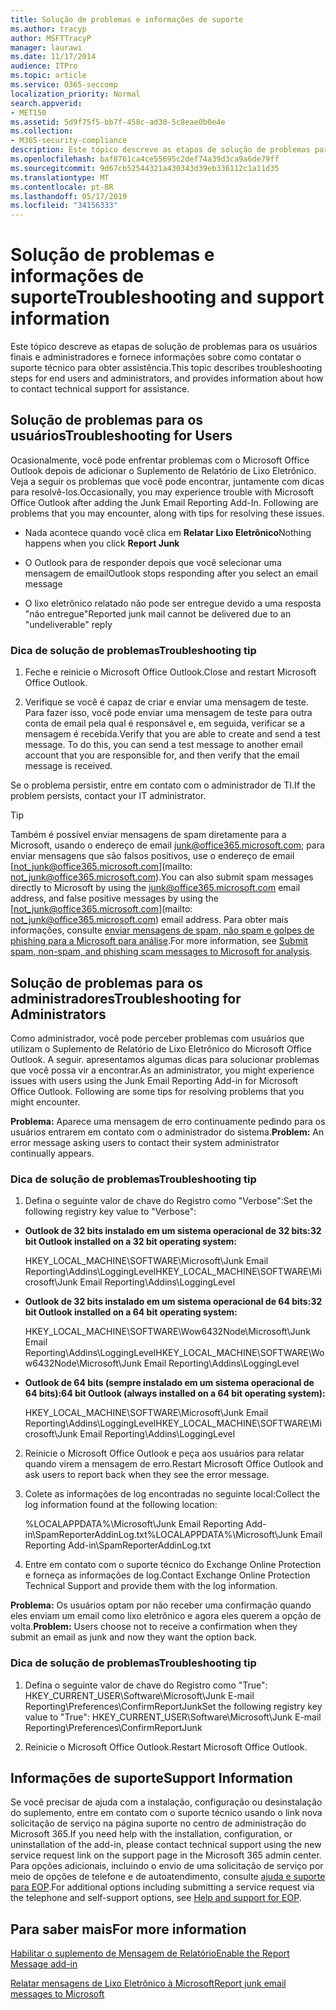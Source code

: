 ```yaml
---
title: Solução de problemas e informações de suporte
ms.author: tracyp
author: MSFTTracyP
manager: laurawi
ms.date: 11/17/2014
audience: ITPro
ms.topic: article
ms.service: O365-seccomp
localization_priority: Normal
search.appverid:
- MET150
ms.assetid: 5d9f75f5-bb7f-458c-ad30-5c8eae0b0e4e
ms.collection:
- M365-security-compliance
description: Este tópico descreve as etapas de solução de problemas para os usuários finais e administradores e fornece informações sobre como contatar o suporte técnico para obter assistência.
ms.openlocfilehash: baf8761ca4ce55695c2def74a39d3ca9a6de79ff
ms.sourcegitcommit: 9d67cb52544321a430343d39eb336112c1a11d35
ms.translationtype: MT
ms.contentlocale: pt-BR
ms.lasthandoff: 05/17/2019
ms.locfileid: "34156333"
---
```

# <a name="troubleshooting-and-support-information"></a><span data-ttu-id="49afc-103">Solução de problemas e informações de suporte</span><span class="sxs-lookup"><span data-stu-id="49afc-103">Troubleshooting and support information</span></span>

<span data-ttu-id="49afc-104">Este tópico descreve as etapas de solução de problemas para os usuários finais e administradores e fornece informações sobre como contatar o suporte técnico para obter assistência.</span><span class="sxs-lookup"><span data-stu-id="49afc-104">This topic describes troubleshooting steps for end users and administrators, and provides information about how to contact technical support for assistance.</span></span>
  
## <a name="troubleshooting-for-users"></a><span data-ttu-id="49afc-105">Solução de problemas para os usuários</span><span class="sxs-lookup"><span data-stu-id="49afc-105">Troubleshooting for Users</span></span>

<span data-ttu-id="49afc-p101">Ocasionalmente, você pode enfrentar problemas com o Microsoft Office Outlook depois de adicionar o Suplemento de Relatório de Lixo Eletrônico. Veja a seguir os problemas que você pode encontrar, juntamente com dicas para resolvê-los.</span><span class="sxs-lookup"><span data-stu-id="49afc-p101">Occasionally, you may experience trouble with Microsoft Office Outlook after adding the Junk Email Reporting Add-In. Following are problems that you may encounter, along with tips for resolving these issues.</span></span> 
  
- <span data-ttu-id="49afc-108">Nada acontece quando você clica em **Relatar Lixo Eletrônico**</span><span class="sxs-lookup"><span data-stu-id="49afc-108">Nothing happens when you click **Report Junk**</span></span>
    
- <span data-ttu-id="49afc-109">O Outlook para de responder depois que você selecionar uma mensagem de email</span><span class="sxs-lookup"><span data-stu-id="49afc-109">Outlook stops responding after you select an email message</span></span>
    
- <span data-ttu-id="49afc-110">O lixo eletrônico relatado não pode ser entregue devido a uma resposta "não entregue"</span><span class="sxs-lookup"><span data-stu-id="49afc-110">Reported junk mail cannot be delivered due to an "undeliverable" reply</span></span>
    
### <a name="troubleshooting-tip"></a><span data-ttu-id="49afc-111">Dica de solução de problemas</span><span class="sxs-lookup"><span data-stu-id="49afc-111">Troubleshooting tip</span></span>

1. <span data-ttu-id="49afc-112">Feche e reinicie o Microsoft Office Outlook.</span><span class="sxs-lookup"><span data-stu-id="49afc-112">Close and restart Microsoft Office Outlook.</span></span>
    
2. <span data-ttu-id="49afc-p102">Verifique se você é capaz de criar e enviar uma mensagem de teste. Para fazer isso, você pode enviar uma mensagem de teste para outra conta de email pela qual é responsável e, em seguida, verificar se a mensagem é recebida.</span><span class="sxs-lookup"><span data-stu-id="49afc-p102">Verify that you are able to create and send a test message. To do this, you can send a test message to another email account that you are responsible for, and then verify that the email message is received.</span></span>
    
<span data-ttu-id="49afc-115">Se o problema persistir, entre em contato com o administrador de TI.</span><span class="sxs-lookup"><span data-stu-id="49afc-115">If the problem persists, contact your IT administrator.</span></span>
  
> [!TIP]
> <span data-ttu-id="49afc-116">Também é possível enviar mensagens de spam diretamente para a Microsoft, usando o endereço de email [junk@office365.microsoft.com](mailto:junk@office365.microsoft.com); para enviar mensagens que são falsos positivos, use o endereço de email [not_junk@office365.microsoft.com](mailto: not_junk@office365.microsoft.com).</span><span class="sxs-lookup"><span data-stu-id="49afc-116">You can also submit spam messages directly to Microsoft by using the [junk@office365.microsoft.com](mailto:junk@office365.microsoft.com) email address, and false positive messages by using the [not_junk@office365.microsoft.com](mailto: not_junk@office365.microsoft.com) email address.</span></span> <span data-ttu-id="49afc-117">Para obter mais informações, consulte [enviar mensagens de spam, não spam e golpes de phishing para a Microsoft para análise](submit-spam-non-spam-and-phishing-scam-messages-to-microsoft-for-analysis.md).</span><span class="sxs-lookup"><span data-stu-id="49afc-117">For more information, see [Submit spam, non-spam, and phishing scam messages to Microsoft for analysis](submit-spam-non-spam-and-phishing-scam-messages-to-microsoft-for-analysis.md).</span></span> 
  
## <a name="troubleshooting-for-administrators"></a><span data-ttu-id="49afc-118">Solução de problemas para os administradores</span><span class="sxs-lookup"><span data-stu-id="49afc-118">Troubleshooting for Administrators</span></span>

<span data-ttu-id="49afc-p104">Como administrador, você pode perceber problemas com usuários que utilizam o Suplemento de Relatório de Lixo Eletrônico do Microsoft Office Outlook. A seguir. apresentamos algumas dicas para solucionar problemas que você possa vir a encontrar.</span><span class="sxs-lookup"><span data-stu-id="49afc-p104">As an administrator, you might experience issues with users using the Junk Email Reporting Add-in for Microsoft Office Outlook. Following are some tips for resolving problems that you might encounter.</span></span> 
  
 <span data-ttu-id="49afc-121">**Problema:** Aparece uma mensagem de erro continuamente pedindo para os usuários entrarem em contato com o administrador do sistema.</span><span class="sxs-lookup"><span data-stu-id="49afc-121">**Problem:** An error message asking users to contact their system administrator continually appears.</span></span> 
  
### <a name="troubleshooting-tip"></a><span data-ttu-id="49afc-122">Dica de solução de problemas</span><span class="sxs-lookup"><span data-stu-id="49afc-122">Troubleshooting tip</span></span>

1. <span data-ttu-id="49afc-123">Defina o seguinte valor de chave do Registro como "Verbose":</span><span class="sxs-lookup"><span data-stu-id="49afc-123">Set the following registry key value to "Verbose":</span></span>
    
  - <span data-ttu-id="49afc-124">**Outlook de 32 bits instalado em um sistema operacional de 32 bits:**</span><span class="sxs-lookup"><span data-stu-id="49afc-124">**32 bit Outlook installed on a 32 bit operating system:**</span></span>
    
    <span data-ttu-id="49afc-125">HKEY_LOCAL_MACHINE\SOFTWARE\Microsoft\Junk Email Reporting\Addins\LoggingLevel</span><span class="sxs-lookup"><span data-stu-id="49afc-125">HKEY_LOCAL_MACHINE\SOFTWARE\Microsoft\Junk Email Reporting\Addins\LoggingLevel</span></span>
    
  - <span data-ttu-id="49afc-126">**Outlook de 32 bits instalado em um sistema operacional de 64 bits:**</span><span class="sxs-lookup"><span data-stu-id="49afc-126">**32 bit Outlook installed on a 64 bit operating system:**</span></span>
    
    <span data-ttu-id="49afc-127">HKEY_LOCAL_MACHINE\SOFTWARE\Wow6432Node\Microsoft\Junk Email Reporting\Addins\LoggingLevel</span><span class="sxs-lookup"><span data-stu-id="49afc-127">HKEY_LOCAL_MACHINE\SOFTWARE\Wow6432Node\Microsoft\Junk Email Reporting\Addins\LoggingLevel</span></span>
    
  - <span data-ttu-id="49afc-128">**Outlook de 64 bits (sempre instalado em um sistema operacional de 64 bits):**</span><span class="sxs-lookup"><span data-stu-id="49afc-128">**64 bit Outlook (always installed on a 64 bit operating system):**</span></span>
    
    <span data-ttu-id="49afc-129">HKEY_LOCAL_MACHINE\SOFTWARE\Microsoft\Junk Email Reporting\Addins\LoggingLevel</span><span class="sxs-lookup"><span data-stu-id="49afc-129">HKEY_LOCAL_MACHINE\SOFTWARE\Microsoft\Junk Email Reporting\Addins\LoggingLevel</span></span>
    
2. <span data-ttu-id="49afc-130">Reinicie o Microsoft Office Outlook e peça aos usuários para relatar quando virem a mensagem de erro.</span><span class="sxs-lookup"><span data-stu-id="49afc-130">Restart Microsoft Office Outlook and ask users to report back when they see the error message.</span></span>
    
3. <span data-ttu-id="49afc-131">Colete as informações de log encontradas no seguinte local:</span><span class="sxs-lookup"><span data-stu-id="49afc-131">Collect the log information found at the following location:</span></span> 
    
    <span data-ttu-id="49afc-132">%LOCALAPPDATA%\Microsoft\Junk Email Reporting Add-in\SpamReporterAddinLog.txt</span><span class="sxs-lookup"><span data-stu-id="49afc-132">%LOCALAPPDATA%\Microsoft\Junk Email Reporting Add-in\SpamReporterAddinLog.txt</span></span>
    
4. <span data-ttu-id="49afc-133">Entre em contato com o suporte técnico do Exchange Online Protection e forneça as informações de log.</span><span class="sxs-lookup"><span data-stu-id="49afc-133">Contact Exchange Online Protection Technical Support and provide them with the log information.</span></span> 
    
 <span data-ttu-id="49afc-134">**Problema:** Os usuários optam por não receber uma confirmação quando eles enviam um email como lixo eletrônico e agora eles querem a opção de volta.</span><span class="sxs-lookup"><span data-stu-id="49afc-134">**Problem:** Users choose not to receive a confirmation when they submit an email as junk and now they want the option back.</span></span> 
  
### <a name="troubleshooting-tip"></a><span data-ttu-id="49afc-135">Dica de solução de problemas</span><span class="sxs-lookup"><span data-stu-id="49afc-135">Troubleshooting tip</span></span>

1. <span data-ttu-id="49afc-136">Defina o seguinte valor de chave do Registro como "True": HKEY_CURRENT_USER\Software\Microsoft\Junk E-mail Reporting\Preferences\ConfirmReportJunk</span><span class="sxs-lookup"><span data-stu-id="49afc-136">Set the following registry key value to "True": HKEY_CURRENT_USER\Software\Microsoft\Junk E-mail Reporting\Preferences\ConfirmReportJunk</span></span>
    
2. <span data-ttu-id="49afc-137">Reinicie o Microsoft Office Outlook.</span><span class="sxs-lookup"><span data-stu-id="49afc-137">Restart Microsoft Office Outlook.</span></span>
    
## <a name="support-information"></a><span data-ttu-id="49afc-138">Informações de suporte</span><span class="sxs-lookup"><span data-stu-id="49afc-138">Support Information</span></span>

<span data-ttu-id="49afc-139">Se você precisar de ajuda com a instalação, configuração ou desinstalação do suplemento, entre em contato com o suporte técnico usando o link nova solicitação de serviço na página suporte no centro de administração do Microsoft 365.</span><span class="sxs-lookup"><span data-stu-id="49afc-139">If you need help with the installation, configuration, or uninstallation of the add-in, please contact technical support using the new service request link on the support page in the Microsoft 365 admin center.</span></span> <span data-ttu-id="49afc-140">Para opções adicionais, incluindo o envio de uma solicitação de serviço por meio de opções de telefone e de autoatendimento, consulte [ajuda e suporte para EOP](eop/help-and-support-for-eop.md).</span><span class="sxs-lookup"><span data-stu-id="49afc-140">For additional options including submitting a service request via the telephone and self-support options, see [Help and support for EOP](eop/help-and-support-for-eop.md).</span></span>
  
## <a name="for-more-information"></a><span data-ttu-id="49afc-141">Para saber mais</span><span class="sxs-lookup"><span data-stu-id="49afc-141">For more information</span></span>

[<span data-ttu-id="49afc-142">Habilitar o suplemento de Mensagem de Relatório</span><span class="sxs-lookup"><span data-stu-id="49afc-142">Enable the Report Message add-in</span></span>](https://support.office.com/article/4250c4bc-6102-420b-9e0a-a95064837676)
  
[<span data-ttu-id="49afc-143">Relatar mensagens de Lixo Eletrônico à Microsoft</span><span class="sxs-lookup"><span data-stu-id="49afc-143">Report junk email messages to Microsoft</span></span>](report-junk-email-messages-to-microsoft.md)
  

